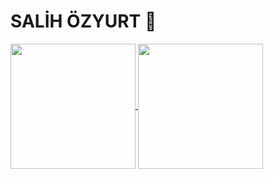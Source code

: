 # SALİH ÖZYURT 👋

<div>
<a href="https://github-readme-stats.vercel.app/api?username=salihozyurt&show_icons=true&theme=merko">
  <img align="center" src="https://github-readme-stats.vercel.app/api?username=salihozyurt&show_icons=true&theme=merko" height="200px"/>
</a>

<a href="https://github-readme-stats.vercel.app/api/top-langs/?username=salihozyurt&theme=merko">
  <img align="center" src="https://github-readme-stats.vercel.app/api/top-langs/?username=salihozyurt&theme=merko" height="200px"/>
</a>
</div>

<!--
**salihozyurt/salihozyurt** is a ✨ _special_ ✨ repository because its `README.md` (this file) appears on your GitHub profile.

Here are some ideas to get you started:

- 🔭 I’m currently working on ...
- 🌱 I’m currently learning ...
- 👯 I’m looking to collaborate on ...
- 🤔 I’m looking for help with ...
- 💬 Ask me about ...
- 📫 How to reach me: ...
- 😄 Pronouns: ...
- ⚡ Fun fact: ...
-->
